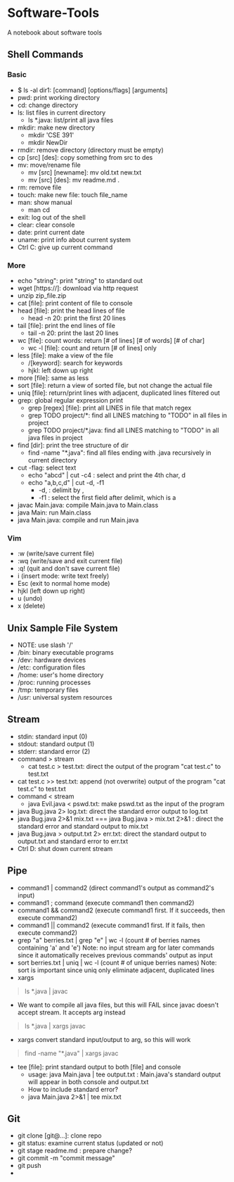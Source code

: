 # Software-Tools
A notebook about software tools

## Shell Commands
### Basic
- $ ls -al dir1: [command] [options/flags] [arguments]
- pwd: print working directory
- cd: change directory
- ls: list files in current directory
  - ls *.java: list/print all java files
- mkdir: make new directory
  - mkdir 'CSE 391'
  - mkdir NewDir
- rmdir: remove directory (directory must be empty)
- cp [src] [des]: copy something from src to des
- mv: move/rename file
  - mv [src] [newname]: mv old.txt new.txt
  - mv [src] [des]: mv readme.md .
- rm: remove file
- touch: make new file: touch file_name
- man: show manual
  - man cd
- exit: log out of the shell
- clear: clear console
- date: print current date
- uname: print info about current system
- Ctrl C: give up current command

### More
- echo "string": print "string" to standard out
- wget [https://]: download via http request
- unzip zip_file.zip
- cat [file]: print content of file to console
- head [file]: print the head lines of file
  - head -n 20: print the first 20 lines
- tail [file]: print the end lines of file
  - tail -n 20: print the last 20 lines
- wc [file]: count words: return [# of lines] [# of words] [# of char]
  - wc -l [file]: count and return [# of lines] only
- less [file]: make a view of the file
  - /[keyword]: search for keywords
  - hjkl: left down up right
- more [file]: same as less
- sort [file]: return a view of sorted file, but not change the actual file 
- uniq [file]: return/print lines with adjacent, duplicated lines filtered out
- grep: global regular expression print
  - grep [regex] [file]: print all LINES in file that match regex
  - grep TODO project/*: find all LINES matching to "TODO" in all files in project
  - grep TODO project/*.java: find all LINES matching to "TODO" in all java files in
    project
- find [dir]: print the tree structure of dir
  - find -name "*.java": find all files ending with .java 
    recursively in current directory
- cut -flag: select text
  - echo "abcd" | cut -c4 : select and print the 4th char, d
  - echo "a,b,c,d" | cut -d, -f1 
    - -d, : delimit by ,
    - -f1 : select the first field after delimit, which is a
- javac Main.java: compile Main.java to Main.class
- java Main: run Main.class
- java Main.java: compile and run Main.java

### Vim
- :w (write/save current file)
- :wq (write/save and exit current file)
- :q! (quit and don't save current file)
- i (insert mode: write text freely)
- Esc (exit to normal home mode)
- hjkl (left down up right)
- u (undo)
- x (delete)

## Unix Sample File System
- NOTE: use slash '/'
- /bin: binary executable programs
- /dev: hardware devices
- /etc: configuration files
- /home: user's home directory
- /proc: running processes
- /tmp: temporary files
- /usr: universal system resources

## Stream
- stdin: standard input (0)
- stdout: standard output (1)
- stderr: standard error (2)
- command \> stream
  - cat test.c \> test.txt: direct the output of the program 
    "cat test.c" to test.txt
- cat test.c \>\> test.txt: append (not overwrite) output of the 
  program "cat test.c" to test.txt
- command \< stream
  - java Evil.java \< pswd.txt: make pswd.txt as the input of the program
- java Bug.java 2\> log.txt: direct the standard error output to log.txt
- java Bug.java 2\>&1 mix.txt === java Bug.java \> mix.txt 2\>&1 : 
  direct the standard error and standard output to mix.txt
- java Bug.java > output.txt 2> err.txt: direct the standard output to 
  output.txt and standard error to err.txt
- Ctrl D: shut down current stream

## Pipe
- command1 | command2 (direct command1's output as command2's input)
- command1 ; command (execute command1 then command2)
- command1 && command2 (execute command1 first. If it succeeds, 
  then execute command2)
- command1 || command2 (execute command1 first. If it fails,
  then execute command2)
- grep "a" berries.txt | grep "e" | wc -l (count # of berries names containing 
  'a' and 'e') Note: no input stream arg for later commands since it automatically 
  receives previous commands' output as input
- sort berries.txt | uniq | wc -l (count # of unique berries names) Note: sort
is important since uniq only eliminate adjacent, duplicated lines
- xargs  
> ls *.java | javac
- We want to compile all java files, but this will FAIL since javac doesn't
accept stream. It accepts arg instead
> ls *.java | xargs javac
- xargs convert standard input/output to arg, so this will work
> find -name "*.java" | xargs javac
- tee [file]: print standard output to both [file] and console
  - usage: java Main.java | tee output.txt : Main.java's standard output
  will appear in both console and output.txt
  - How to include standard error?
  - java Main.java 2\>&1 | tee mix.txt
  
## Git
- git clone [git@...]: clone repo
- git status: examine current status (updated or not)
- git stage readme.md : prepare change?
- git commit -m "commit message"
- git push
- 